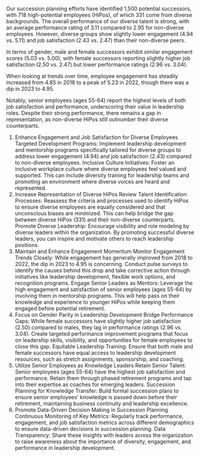 Our succession planning efforts have identified 1,500 potential successors, with 718 high-potential employees (HiPos), of which 331 come from diverse backgrounds. The overall performance of our diverse talent is strong, with an average performance rating of 3.11 compared to 2.95 for non-diverse employees. However, diverse groups show slightly lower engagement (4.94 vs. 5.11) and job satisfaction (2.43 vs. 2.47) than their non-diverse peers.

In terms of gender, male and female successors exhibit similar engagement scores (5.03 vs. 5.00), with female successors reporting slightly higher job satisfaction (2.50 vs. 2.47) but lower performance ratings (2.96 vs. 3.04).

When looking at trends over time, employee engagement has steadily increased from 4.85 in 2018 to a peak of 5.23 in 2022, though there was a dip in 2023 to 4.95.

Notably, senior employees (ages 55-64) report the highest levels of both job satisfaction and performance, underscoring their value in leadership roles. Despite their strong performance, there remains a gap in representation, as non-diverse HiPos still outnumber their diverse counterparts.


1. Enhance Engagement and Job Satisfaction for Diverse Employees
Targeted Development Programs: Implement leadership development and mentorship programs specifically tailored for diverse groups to address lower engagement (4.94) and job satisfaction (2.43) compared to non-diverse employees.
Inclusive Culture Initiatives: Foster an inclusive workplace culture where diverse employees feel valued and supported. This can include diversity training for leadership teams and promoting an environment where diverse voices are heard and represented.
2. Increase Representation of Diverse HiPos
Review Talent Identification Processes: Reassess the criteria and processes used to identify HiPos to ensure diverse employees are equally considered and that unconscious biases are minimized. This can help bridge the gap between diverse HiPos (331) and their non-diverse counterparts.
Promote Diverse Leadership: Encourage visibility and role modeling by diverse leaders within the organization. By promoting successful diverse leaders, you can inspire and motivate others to reach leadership positions.
3. Maintain and Enhance Engagement Momentum
Monitor Engagement Trends Closely: While engagement has generally improved from 2018 to 2022, the dip in 2023 to 4.95 is concerning. Conduct pulse surveys to identify the causes behind this drop and take corrective action through initiatives like leadership development, flexible work options, and recognition programs.
Engage Senior Leaders as Mentors: Leverage the high engagement and satisfaction of senior employees (ages 55-64) by involving them in mentorship programs. This will help pass on their knowledge and experience to younger HiPos while keeping them engaged before potential retirement.
4. Focus on Gender Parity in Leadership Development
Bridge Performance Gaps: While female successors have slightly higher job satisfaction (2.50) compared to males, they lag in performance ratings (2.96 vs. 3.04). Create targeted performance improvement programs that focus on leadership skills, visibility, and opportunities for female employees to close this gap.
Equitable Leadership Training: Ensure that both male and female successors have equal access to leadership development resources, such as stretch assignments, sponsorship, and coaching.
5. Utilize Senior Employees as Knowledge Leaders
Retain Senior Talent: Senior employees (ages 55-64) have the highest job satisfaction and performance. Retain them through phased retirement programs and tap into their expertise as coaches for emerging leaders.
Succession Planning for Knowledge Transfer: Build formal succession plans to ensure senior employees’ knowledge is passed down before their retirement, maintaining business continuity and leadership excellence.
6. Promote Data-Driven Decision Making in Succession Planning
Continuous Monitoring of Key Metrics: Regularly track performance, engagement, and job satisfaction metrics across different demographics to ensure data-driven decisions in succession planning.
Data Transparency: Share these insights with leaders across the organization to raise awareness about the importance of diversity, engagement, and performance in leadership development.
